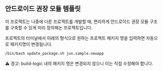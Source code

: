 ## 안드로이드 권장 모듈 템플릿 
이 프로젝트는 나중에 다른 프로젝트를 개발할 때, 편리하게 안드로이드 권장 모듈 구조를 구축할 수 있게 미리 정의해논 프로젝트입니다.

프로젝트의 터미널에서 아래의 형식으로 원하는 프로젝트 패키지 명을 입력하면 자동으로 패키지명이 변경됩니다.

```bash
/bin/bash update_package.sh jun.sample.newapp
```

⚠️ 경고: build-logic 내의 패키지 명은 변경되지 않으니 이는 직접 수정해야 합니다.
